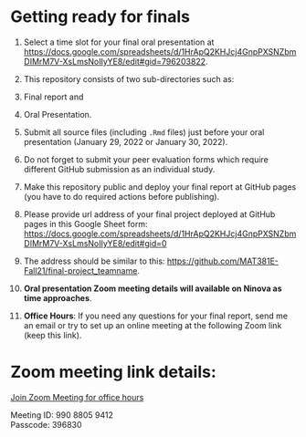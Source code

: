 # Getting ready for finals

1. Select a time slot for your final oral presentation at https://docs.google.com/spreadsheets/d/1HrApQ2KHJcj4GnpPXSNZbmDIMrM7V-XsLmsNoIIyYE8/edit#gid=796203822.

2. This repository consists of two sub-directories such as:

  1. Final report and
  2. Oral Presentation.
  
3. Submit all source files (including `.Rmd` files) just before
your oral presentation (January 29, 2022 or January 30, 2022).

5. Do not forget to submit your peer evaluation forms which require different GitHub submission as an individual study.

5. Make this repository public and deploy your final report at GitHub pages (you have to do
required actions before publishing).

6. Please provide url address of your final project deployed at GitHub pages
in this Google Sheet form: https://docs.google.com/spreadsheets/d/1HrApQ2KHJcj4GnpPXSNZbmDIMrM7V-XsLmsNoIIyYE8/edit#gid=0

7. The address should be similar to this: https://github.com/MAT381E-Fall21/final-project_teamname.

8. **Oral presentation Zoom meeting details will available on Ninova as time approaches**.   

9. **Office Hours**: If you need any questions for your final report, send me an email or try to set up an online meeting at the following Zoom link (keep this link). 

# **Zoom meeting link details**:

[Join Zoom Meeting for office hours](https://itu-edu-tr.zoom.us/j/99088059412?pwd=bTNZcElreWd3Z1MyS0hvVnpLOEdrQT09)

Meeting ID: 990 8805 9412  
Passcode: 396830

